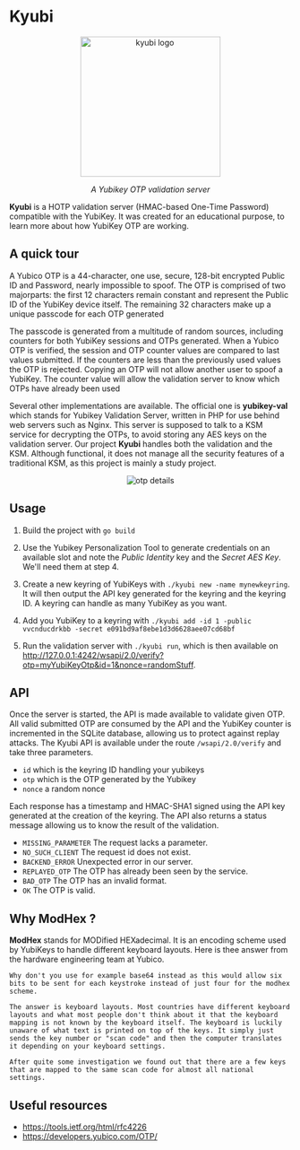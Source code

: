 # Kyubi

<p align="center"><img width="250" src="https://user-images.githubusercontent.com/2095991/74606706-f9a64880-50d2-11ea-9808-3c44dc956612.png" alt="kyubi logo"></p>

<p align="center"><i>A Yubikey OTP validation server</i></p>

**Kyubi** is a HOTP validation server (HMAC-based One-Time Password) compatible with the YubiKey. It was created for an educational purpose, to learn more about how YubiKey OTP are working.

## A quick tour

A Yubico OTP is a 44-character, one use, secure, 128-bit encrypted Public ID and Password, nearly impossible to spoof. The OTP is comprised of two majorparts: the first 12 characters remain constant and represent the Public ID of the YubiKey device itself.  The remaining 32 characters make up a unique passcode for each OTP generated

The passcode is generated from a multitude of random sources, including counters for both YubiKey sessions and OTPs generated.  When a Yubico OTP is verified, the session and OTP counter values are compared to last values submitted. If the counters are less than the previously used values the OTP is rejected.  Copying an OTP will not allow another user to spoof a YubiKey. The counter value will allow the validation server to know which OTPs have already been used

Several other implementations are available. The official one is **yubikey-val** which stands for Yubikey Validation Server, written in PHP for use behind web servers such as Nginx. This server is supposed to talk to a KSM service for decrypting the OTPs, to avoid storing any AES keys on the validation server. Our project **Kyubi** handles both the validation and the KSM. Although functional, it does not manage all the security features of a traditional KSM, as this project is mainly a study project. 

<p align="center"><img src="https://user-images.githubusercontent.com/2095991/74607098-fbbdd680-50d5-11ea-8653-8be71547d684.png" alt="otp details"></p>

## Usage

1. Build the project with `go build`

2. Use the Yubikey Personalization Tool to generate credentials on an available slot and note the *Public Identity* key and the *Secret AES Key*. We'll need them at step 4.

3. Create a new keyring of YubiKeys with `./kyubi new -name mynewkeyring`. It will then output the API key generated for the keyring and the keyring ID. A keyring can handle as many YubiKey as you want.

4. Add you YubiKey to a keyring with `./kyubi add -id 1 -public vvcnducdrkbb -secret e091bd9af8ebe1d3d6628aee07cd68bf` 

5. Run the validation server with `./kyubi run`, which is then available on http://127.0.0.1:4242/wsapi/2.0/verify?otp=myYubiKeyOtp&id=1&nonce=randomStuff.

## API

Once the server is started, the API is made available to validate given OTP. All valid submitted OTP are consumed by the API and the YubiKey counter is incremented in the SQLite database, allowing us to protect against replay attacks. The Kyubi API is available under the route `/wsapi/2.0/verify` and take three parameters.

* `id` which is the keyring ID handling your yubikeys
* `otp` which is the OTP generated by the Yubikey
* `nonce` a random nonce

Each response has a timestamp and HMAC-SHA1 signed using the API key generated at the creation of the keyring. The API also returns a status message allowing us to know the result of the validation.

* `MISSING_PARAMETER`  The request lacks a parameter.
* `NO_SUCH_CLIENT` The request id does not exist.
* `BACKEND_ERROR` Unexpected error in our server.
* `REPLAYED_OTP` The OTP has already been seen by the service.
* `BAD_OTP` The OTP has an invalid format.
* `OK` The OTP is valid.

## Why ModHex ?

**ModHex** stands for MODified HEXadecimal. It is an encoding scheme used by YubiKeys to handle different keyboard layouts. Here is thee answer from the hardware engineering team at Yubico.

```
Why don't you use for example base64 instead as this would allow six bits to be sent for each keystroke instead of just four for the modhex scheme.

The answer is keyboard layouts. Most countries have different keyboard layouts and what most people don't think about it that the keyboard mapping is not known by the keyboard itself. The keyboard is luckily unaware of what text is printed on top of the keys. It simply just sends the key number or "scan code" and then the computer translates it depending on your keyboard settings.

After quite some investigation we found out that there are a few keys that are mapped to the same scan code for almost all national settings. 
```

## Useful resources

* https://tools.ietf.org/html/rfc4226
* https://developers.yubico.com/OTP/

